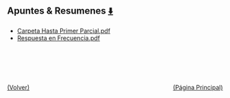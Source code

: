 
<html>
<body>
<h2>Apuntes & Resumenes <a href="https://downgit.github.io/#/home?url=https://github.com/Apuntes-FIUBA/Apuntes-Electronica/tree/main/86 - Electrónica/8604 - Analisis de Circuitos/Apuntes & Resumenes" style="font-size:20px">  ⬇️ </a></h2>
<ul>
    <li><a href="Carpeta Hasta Primer Parcial.pdf">Carpeta Hasta Primer Parcial.pdf</a></li>
    <li><a href="Respuesta en Frecuencia.pdf">Respuesta en Frecuencia.pdf</a></li>
</ul>
</body>
</html>
<br><br><br><br><br><a href="../" style="float: left">(Volver)</a> <a href="https://apuntes-fiuba.github.io/Apuntes-Electronica" style="float: right">(Página Principal)</a>
